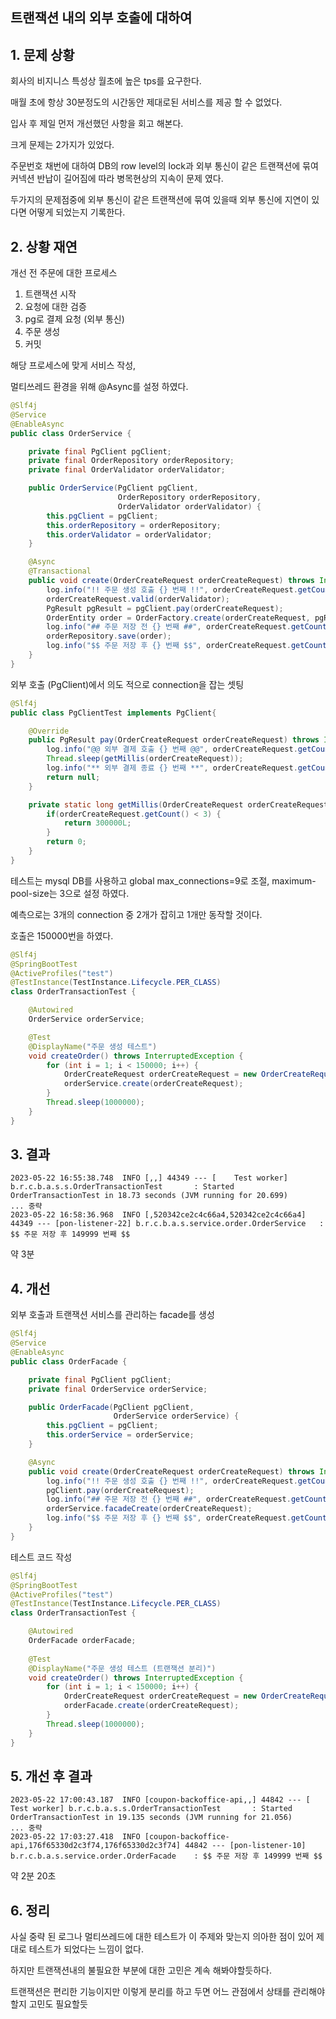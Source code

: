 ## **트랜잭션 내의 외부 호출에 대하여**

## 1. 문제 상황

회사의 비지니스 특성상 월초에 높은 tps를 요구한다. 

매월 초에 항상 30분정도의 시간동안 제대로된 서비스를 제공 할 수 없었다.

입사 후 제일 먼저 개선했던 사항을 회고 해본다.

크게 문제는 2가지가 있었다.

주문번호 채번에 대하여 DB의 row level의 lock과 외부 통신이 같은 트랜잭션에 묶여 커넥션 반납이 길어짐에 따라 병목현상의 지속이 문제 였다.

두가지의 문제점중에 외부 통신이 같은 트랜잭션에 묶여 있을때 외부 통신에 지연이 있다면 어떻게 되었는지 기록한다. 

## 2. 상황 재연

개선 전 주문에 대한 프로세스

1. 트랜잭션 시작
2. 요청에 대한 검증
3. pg로 결제 요청 (외부 통신)
4. 주문 생성
5. 커밋

해당 프로세스에 맞게 서비스 작성, 

멀티쓰레드 환경을 위해 @Async를 설정 하였다.

```java
@Slf4j
@Service
@EnableAsync
public class OrderService {

    private final PgClient pgClient;
    private final OrderRepository orderRepository;
    private final OrderValidator orderValidator;

    public OrderService(PgClient pgClient,
                        OrderRepository orderRepository,
                        OrderValidator orderValidator) {
        this.pgClient = pgClient;
        this.orderRepository = orderRepository;
        this.orderValidator = orderValidator;
    }

    @Async
    @Transactional
    public void create(OrderCreateRequest orderCreateRequest) throws InterruptedException {
        log.info("!! 주문 생성 호출 {} 번째 !!", orderCreateRequest.getCount());
        orderCreateRequest.valid(orderValidator);
        PgResult pgResult = pgClient.pay(orderCreateRequest);
        OrderEntity order = OrderFactory.create(orderCreateRequest, pgResult);
        log.info("## 주문 저장 전 {} 번째 ##", orderCreateRequest.getCount());
        orderRepository.save(order);
        log.info("$$ 주문 저장 후 {} 번째 $$", orderCreateRequest.getCount());
    }
}
```

외부 호출 (PgClient)에서 의도 적으로 connection을 잡는 셋팅

```java
@Slf4j
public class PgClientTest implements PgClient{

    @Override
    public PgResult pay(OrderCreateRequest orderCreateRequest) throws InterruptedException {
        log.info("@@ 외부 결제 호출 {} 번째 @@", orderCreateRequest.getCount());
        Thread.sleep(getMillis(orderCreateRequest));
        log.info("** 외부 결제 종료 {} 번째 **", orderCreateRequest.getCount());
        return null;
    }

    private static long getMillis(OrderCreateRequest orderCreateRequest) {
        if(orderCreateRequest.getCount() < 3) {
            return 300000L;
        }
        return 0;
    }
}
```

테스트는 mysql DB를 사용하고 global max_connections=9로 조절, maximum-pool-size는 3으로 설정 하였다.

예측으로는 3개의 connection 중 2개가 잡히고 1개만 동작할 것이다.

호출은 150000번을 하였다.

```java
@Slf4j
@SpringBootTest
@ActiveProfiles("test")
@TestInstance(TestInstance.Lifecycle.PER_CLASS)
class OrderTransactionTest {

    @Autowired
    OrderService orderService;

    @Test
    @DisplayName("주문 생성 테스트")
    void createOrder() throws InterruptedException {
        for (int i = 1; i < 150000; i++) {
            OrderCreateRequest orderCreateRequest = new OrderCreateRequest(i);
            orderService.create(orderCreateRequest);
        }
        Thread.sleep(1000000);
    }
}
```

## 3. 결과

```
2023-05-22 16:55:38.748  INFO [,,] 44349 --- [    Test worker] b.r.c.b.a.s.s.OrderTransactionTest       : Started OrderTransactionTest in 18.73 seconds (JVM running for 20.699)
... 중략
2023-05-22 16:58:36.968  INFO [,520342ce2c4c66a4,520342ce2c4c66a4] 44349 --- [pon-listener-22] b.r.c.b.a.s.service.order.OrderService   : $$ 주문 저장 후 149999 번째 $$
```

약 3분





## 4. 개선

외부 호출과 트랜잭션 서비스를 관리하는 facade를 생성

```java
@Slf4j
@Service
@EnableAsync
public class OrderFacade {

    private final PgClient pgClient;
    private final OrderService orderService;

    public OrderFacade(PgClient pgClient,
                       OrderService orderService) {
        this.pgClient = pgClient;
        this.orderService = orderService;
    }

    @Async
    public void create(OrderCreateRequest orderCreateRequest) throws InterruptedException {
        log.info("!! 주문 생성 호출 {} 번째 !!", orderCreateRequest.getCount());
        pgClient.pay(orderCreateRequest);
        log.info("## 주문 저장 전 {} 번째 ##", orderCreateRequest.getCount());
        orderService.facadeCreate(orderCreateRequest);
        log.info("$$ 주문 저장 후 {} 번째 $$", orderCreateRequest.getCount());
    }
}
```

테스트 코드 작성

```java
@Slf4j
@SpringBootTest
@ActiveProfiles("test")
@TestInstance(TestInstance.Lifecycle.PER_CLASS)
class OrderTransactionTest {

    @Autowired
    OrderFacade orderFacade;
    
    @Test
    @DisplayName("주문 생성 테스트 (트랜잭션 분리)")
    void createOrder() throws InterruptedException {
        for (int i = 1; i < 150000; i++) {
            OrderCreateRequest orderCreateRequest = new OrderCreateRequest(i);
            orderFacade.create(orderCreateRequest);
        }
        Thread.sleep(1000000);
    }
}
```



## 5. 개선 후 결과

```
2023-05-22 17:00:43.187  INFO [coupon-backoffice-api,,] 44842 --- [    Test worker] b.r.c.b.a.s.s.OrderTransactionTest       : Started OrderTransactionTest in 19.135 seconds (JVM running for 21.056)
... 중략
2023-05-22 17:03:27.418  INFO [coupon-backoffice-api,176f65330d2c3f74,176f65330d2c3f74] 44842 --- [pon-listener-10] b.r.c.b.a.s.service.order.OrderFacade    : $$ 주문 저장 후 149999 번째 $$
```

약 2분 20초



## 6. 정리

사실 중략 된 로그나 멀티쓰레드에 대한 테스트가 이 주제와 맞는지 의아한 점이 있어 제대로 테스트가 되었다는 느낌이 없다.

하지만 트랜잭션내의 불필요한 부분에 대한 고민은 계속 해봐야할듯하다.

트랜잭션은 편리한 기능이지만 이렇게 분리를 하고 두면 어느 관점에서 상태를 관리해야할지 고민도 필요할듯
